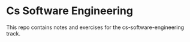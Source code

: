 # Cs Software Engineering

This repo contains notes and exercises for the cs-software-engineering track.